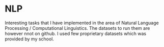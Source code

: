# NLP
Interesting tasks that I have implemented in the area of Natural Language Processing / Computational Linguistics. The datasets to run them are however nnot on github. I used few proprietary datasets which was provided by my school.
